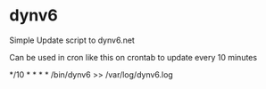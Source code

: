 # dynv6
Simple Update script to dynv6.net

Can be used in cron like this on crontab to update every 10 minutes

*/10    *       *       *       *       /bin/dynv6 >> /var/log/dynv6.log

